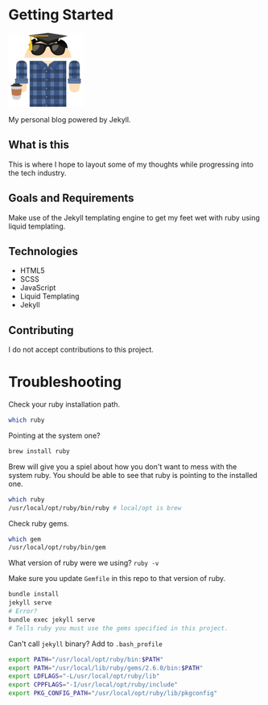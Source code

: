 # Getting Started
<img style="display: inline-block" src="./images/small.jpg" data-canonical-src="./images/small.jpg" width="150" />

My personal blog powered by Jekyll.

## What is this
This is where I hope to layout some of my thoughts while progressing into the tech industry.

## Goals and Requirements
Make use of the Jekyll templating engine to get my feet wet with ruby using liquid templating.

## Technologies
* HTML5
* SCSS
* JavaScript
* Liquid Templating
* Jekyll

## Contributing
I do not accept contributions to this project.

# Troubleshooting


Check your ruby installation path.

```bash
which ruby
```

Pointing at the system one?

```bash
brew install ruby
```

Brew will give you a spiel about how you don't want to mess with the system ruby. You should be able to see that ruby is pointing to the installed one.

```bash
which ruby
/usr/local/opt/ruby/bin/ruby # local/opt is brew
```

Check ruby gems.
```bash
which gem
/usr/local/opt/ruby/bin/gem
```

What version of ruby were we using?
`ruby -v`


Make sure you update `Gemfile` in this repo to that version of ruby.

```bash
bundle install
jekyll serve
# Error?
bundle exec jekyll serve
# Tells ruby you must use the gems specified in this project.
```

Can't call `jekyll` binary? Add to `.bash_profile`
```bash
export PATH="/usr/local/opt/ruby/bin:$PATH"
export PATH="/usr/local/lib/ruby/gems/2.6.0/bin:$PATH"
export LDFLAGS="-L/usr/local/opt/ruby/lib"
export CPPFLAGS="-I/usr/local/opt/ruby/include"
export PKG_CONFIG_PATH="/usr/local/opt/ruby/lib/pkgconfig"
```